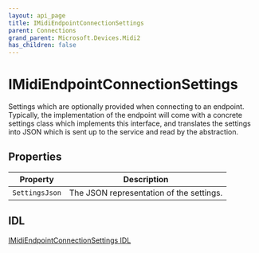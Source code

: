 ```yaml
---
layout: api_page
title: IMidiEndpointConnectionSettings
parent: Connections
grand_parent: Microsoft.Devices.Midi2
has_children: false
---
```


# IMidiEndpointConnectionSettings

Settings which are optionally provided when connecting to an endpoint. Typically, the implementation of the endpoint will come with a concrete settings class which implements this interface, and translates the settings into JSON which is sent up to the service and read by the abstraction.

## Properties

| Property | Description |
| -------- | ----------- |
| `SettingsJson` | The JSON representation of the settings. |

## IDL

[IMidiEndpointConnectionSettings IDL](https://github.com/microsoft/MIDI/blob/main/src/app-sdk/winrt-core/IMidiEndpointConnectionSettings.idl)

